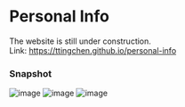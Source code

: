 # Personal Info
The website is still under construction.  
Link: https://ttingchen.github.io/personal-info

### Snapshot
![image](https://i.imgur.com/1tghHbm.jpg)
![image](https://i.imgur.com/pavWBZy.jpg)
![image](https://i.imgur.com/ihM0FBI.png)

